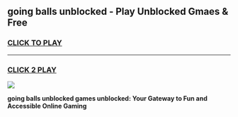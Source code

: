 
## going balls unblocked - Play Unblocked Gmaes & Free
<h3>
<a href="https://news.freeplayer.one?title=going_balls_unblocked&ref=16F">CLICK TO PLAY</a></h3>
<hr>

<h3>
<a href="https://news.freeplayer.one?title=going_balls_unblocked&ref=16F">CLICK 2 PLAY</a>
  
</h3>

<a href="https://news.freeplayer.one?title=going_balls_unblocked&ref=16F/"><img src="https://clearcache.store/games.png"></a>


**going balls unblocked games unblocked: Your Gateway to Fun and Accessible Online Gaming**
